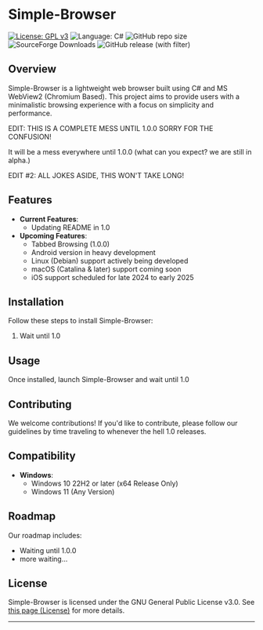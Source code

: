 # Simple-Browser

[![License: GPL v3](https://img.shields.io/github/license/DanielLMcGuire/Simple-Browser)](https://www.gnu.org/licenses/old-licenses/gpl-3.0) ![Language: C#](https://img.shields.io/badge/language-C%23-178600) ![GitHub repo size](https://img.shields.io/github/repo-size/DanielLMcGuire/Simple-Browser) ![SourceForge Downloads](https://img.shields.io/sourceforge/dm/simple-browser) ![GitHub release (with filter)](https://img.shields.io/github/v/release/DanielLMcGuire/Simple-Browser)

## Overview

Simple-Browser is a lightweight web browser built using C# and MS WebView2 (Chromium Based). This project aims to provide users with a minimalistic browsing experience with a focus on simplicity and performance.

EDIT: THIS IS A COMPLETE MESS UNTIL 1.0.0 SORRY FOR THE CONFUSION!

It will be a mess everywhere until 1.0.0 (what can you expect? we are still in alpha.)
      
EDIT #2: ALL JOKES ASIDE, THIS WON'T TAKE LONG!


## Features

- **Current Features**: 
  - Updating README in 1.0
- **Upcoming Features**:
  - Tabbed Browsing (1.0.0)
  - Android version in heavy development
  - Linux (Debian) support actively being developed
  - macOS (Catalina & later) support coming soon
  - iOS support scheduled for late 2024 to early 2025

## Installation

Follow these steps to install Simple-Browser:
1. Wait until 1.0

## Usage

Once installed, launch Simple-Browser and wait until 1.0

## Contributing

We welcome contributions! If you'd like to contribute, please follow our guidelines by time traveling to whenever the hell 1.0 releases.

## Compatibility

- **Windows**:
  - Windows 10 22H2 or later (x64 Release Only)
  - Windows 11 (Any Version)

## Roadmap

Our roadmap includes:
- Waiting until 1.0.0
- more waiting...

## License

Simple-Browser is licensed under the GNU General Public License v3.0. See [this page (License)](https://DanielLMcGuire.github.io/Simple-Browser/License) for more details.

---

